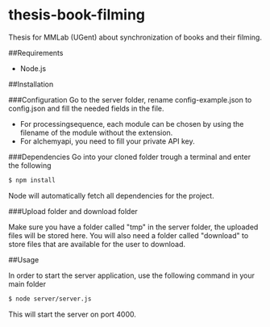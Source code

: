 thesis-book-filming
===================

Thesis for MMLab (UGent) about synchronization of books and their filming.

##Requirements

- Node.js

##Installation

###Configuration
Go to the server folder, rename config-example.json to config.json and fill the needed fields in the file.
- For processingsequence, each module can be chosen by using the filename of the module without the extension.
- For alchemyapi, you need to fill your private API key.

###Dependencies
Go into your cloned folder trough a terminal and enter the following

``` bash
$ npm install
```

Node will automatically fetch all dependencies for the project.

###Upload folder and download folder

Make sure you have a folder called "tmp" in the server folder, the uploaded files will be stored here.
You will also need a folder called "download" to store files that are available for the user to download.

##Usage

In order to start the server application, use the following command in your main folder

``` bash
$ node server/server.js
```

This will start the server on port 4000.